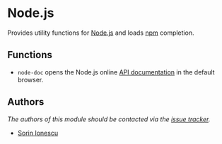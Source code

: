 Node.js
=======

Provides utility functions for [Node.js][1] and loads [npm][2] completion.

Functions
---------

  - `node-doc` opens the Node.js online [API documentation][3] in the default
    browser.

Authors
-------

*The authors of this module should be contacted via the [issue tracker][4].*

  - [Sorin Ionescu](https://github.com/sorin-ionescu)

[1]: http://nodejs.org
[2]: http://npmjs.org
[3]: http://nodejs.org/api
[4]: https://github.com/sorin-ionescu/oh-my-zsh/issues

